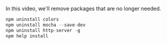 In this video, we'll remove packages that are no longer needed.

```javascript
npm uninstall colors
npm uninstall mocha --save-dev
npm uninstall http-server -g
npm help install
```